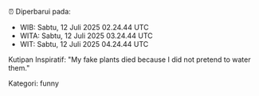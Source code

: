 ⏰ Diperbarui pada:
- WIB: Sabtu, 12 Juli 2025 02.24.44 UTC
- WITA: Sabtu, 12 Juli 2025 03.24.44 UTC
- WIT: Sabtu, 12 Juli 2025 04.24.44 UTC

Kutipan Inspiratif:
"My fake plants died because I did not pretend to water them."


Kategori: funny

